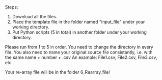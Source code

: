 Steps:
1. Download all the files. 
2. Place the template file in the folder named "Input_file" under your working directory. 
3. Put Python scripts (5 in total) in another folder under your working directory.

Please run from 1 to 5 in order. You need to change the directory in every file. You also need to name your original source file consistantly, i.e. with the same name + number + .csv 
An example: File1.csv, File2.csv, File3.csv, etc

Your re-array file will be in the folder 6_Rearray_file/
